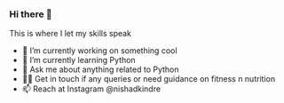 ### Hi there 👋
This is where I let my skills speak

- 🔭 I’m currently working on something cool
- 🌱 I’m currently learning Python
- 💬 Ask me about anything related to Python
- 🏋️‍♀️ Get in touch if any queries or need guidance on fitness n nutrition
- 📫 Reach at Instagram @nishadkindre
<!--
**nishadkindre/nishadkindre** is a ✨ _special_ ✨ repository because its `README.md` (this file) appears on your GitHub profile.

Here are some ideas to get you started:

- 🔭 I’m currently working on something cool
- 🌱 I’m currently learning Python
- 👯 I’m looking to collaborate on ...
- 🤔 I’m looking for help with ...
- 💬 Ask me about anything related to Python
- 🏋️‍♀️ Get in touch if any queries or need guidance on fitness n nuntrition
- 📫 How to reach me: @nishadkindre
- ⚡ Fun fact: 
-->
